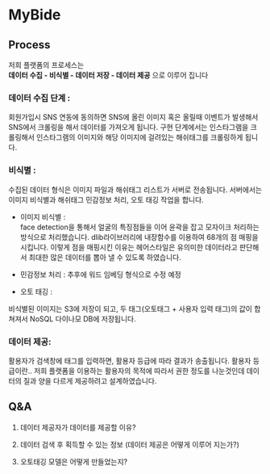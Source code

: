 # MyBide
 
## Process

저희 플랫폼의 프로세스는<br>
**데이터 수집 - 비식별 - 데이터 저장 - 데이터 제공** 으로 이루어 집니다

### 데이터 수집 단계 :

회원가입시 SNS 연동에 동의하면 SNS에 올린 이미지 혹은 올릴때 이벤트가 발생해서
SNS에서 크롤링을 해서 데이터를 가져오게 됩니다. 구현 단계에서는 인스타그램을 크롤링해서
인스타그램의 이미지와 해당 이미지에 걸려있는 해쉬태그를 크롤링하게 됩니다.

### 비식별 :

수집된 데이터 형식은 이미지 파일과 해쉬태그 리스트가 서버로 전송됩니다.
서버에서는 이미지 비식별과 해쉬태그 민감정보 처리, 오토 태깅 작업을 합니다.

- 이미지 비식별 : <br> 
face detection을 통해서 얼굴의 특징점들을 이어 윤곽을 잡고 모자이크 처리하는 방식으로 처리했습니다.
dlib라이브러리에 내장함수를 이용하여 68개의 점 매핑을 시킵니다. 이렇게 점을 매핑시킨 이유는
헤어스타일은 유의미한 데이터라고 판단해서 최대한 많은 데이터를 뽑아 낼 수 있도록 하였습니다.

- 민감정보 처리 : 추후에 워드 임베딩 형식으로 수정 예정

- 오토 태깅 :

비식별된 이미지는 S3에 저장이 되고, 두 태그(오토태그 + 사용자 입력 태그)의 값이 합쳐져서 NoSQL 다이나모 DB에 저장됩니다.


### 데이터 제공: 

활용자가 검색창에 태그를 입력하면, 활용자 등급에 따라 결과가 송출됩니다. 활용자 등급이란.. 저희 플랫폼을 이용하는 활용자의 목적에 따라서 권한 정도를 나눈것인데 데이터의 질과 양을 다르게 제공하려고 설계하였습니다.



## Q&A

1. 데이터 제공자가 데이터를 제공할 이유?

2. 데이터 검색 후 획득할 수 있는 정보 (데이터 제공은 어떻게 이루어 지는가?)

3. 오토태깅 모델은 어떻게 만들었는지?